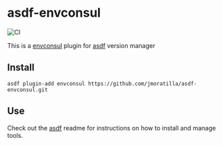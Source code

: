 # asdf-envconsul

![CI](https://github.com/jmoratilla/asdf-envconsul/workflows/CI/badge.svg?branch=main)


This is a [envconsul](https://github.com/hashicorp/envconsul) plugin for [asdf](https://github.com/asdf-vm/asdf) version manager

## Install

```
asdf plugin-add envconsul https://github.com/jmoratilla/asdf-envconsul.git
```

## Use

Check out the [asdf](https://github.com/asdf-vm/asdf) readme for instructions on how to install and manage tools.
